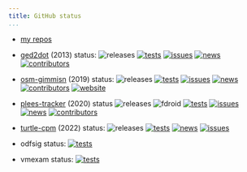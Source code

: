 ```yaml
---
title: GitHub status
...
```


- [my repos](https://github.com/vmiklos)

- [ged2dot](/ged2dot) (2013) status:
![releases](https://img.shields.io/github/release/vmiklos/ged2dot.svg)
[![tests](https://github.com/vmiklos/ged2dot/workflows/tests/badge.svg)](https://github.com/vmiklos/ged2dot/actions)
[![issues](https://img.shields.io/github/issues/vmiklos/ged2dot.svg)](https://github.com/vmiklos/ged2dot/issues)
[![news](https://shields.io/badge/-news-blue)](https://vmiklos.hu/ged2dot/news.html)
[![contributors](https://img.shields.io/github/contributors/vmiklos/ged2dot.svg)](https://github.com/vmiklos/ged2dot/graphs/contributors)

- [osm-gimmisn](/osm-gimmisn) (2019) status:
![releases](https://img.shields.io/github/release/vmiklos/osm-gimmisn.svg)
[![tests](https://github.com/vmiklos/osm-gimmisn/workflows/tests/badge.svg)](https://github.com/vmiklos/osm-gimmisn/actions)
[![issues](https://img.shields.io/github/issues/vmiklos/osm-gimmisn.svg)](https://github.com/vmiklos/osm-gimmisn/issues)
[![news](https://shields.io/badge/-news-blue)](https://vmiklos.hu/osm-gimmisn/news.html)
[![contributors](https://img.shields.io/github/contributors/vmiklos/osm-gimmisn.svg)](https://github.com/vmiklos/osm-gimmisn/graphs/contributors)
[![website](https://img.shields.io/website-up-down-green-red/https/osm-gimmisn.vmiklos.hu.svg)](https://osm-gimmisn.vmiklos.hu)

- [plees-tracker](/plees-tracker) (2020) status
![releases](https://img.shields.io/github/release/vmiklos/plees-tracker.svg)
![fdroid](https://img.shields.io/f-droid/v/hu.vmiklos.plees_tracker.svg)
[![tests](https://github.com/vmiklos/plees-tracker/workflows/tests/badge.svg)](https://github.com/vmiklos/plees-tracker/actions)
[![issues](https://img.shields.io/github/issues/vmiklos/plees-tracker.svg)](https://github.com/vmiklos/plees-tracker/issues)
[![news](https://shields.io/badge/-news-blue)](https://vmiklos.hu/plees-tracker/news.html)
[![contributors](https://img.shields.io/github/contributors/vmiklos/plees-tracker.svg)](https://github.com/vmiklos/plees-tracker/graphs/contributors)

- [turtle-cpm](/turtle-cpm) (2022) status:
![releases](https://img.shields.io/github/release/vmiklos/turtle-cpm.svg)
[![tests](https://github.com/vmiklos/turtle-cpm/workflows/tests/badge.svg)](https://github.com/vmiklos/turtle-cpm/actions)
[![news](https://shields.io/badge/-news-blue)](https://vmiklos.hu/turtle-cpm/news.html)
[![issues](https://img.shields.io/github/issues/vmiklos/turtle-cpm.svg)](https://github.com/vmiklos/turtle-cpm/issues)

- odfsig status:
[![tests](https://github.com/vmiklos/odfsig/workflows/tests/badge.svg)](https://github.com/vmiklos/odfsig/actions)
- vmexam status:
[![tests](https://github.com/vmiklos/vmexam/workflows/tests/badge.svg)](https://github.com/vmiklos/vmexam/actions)
